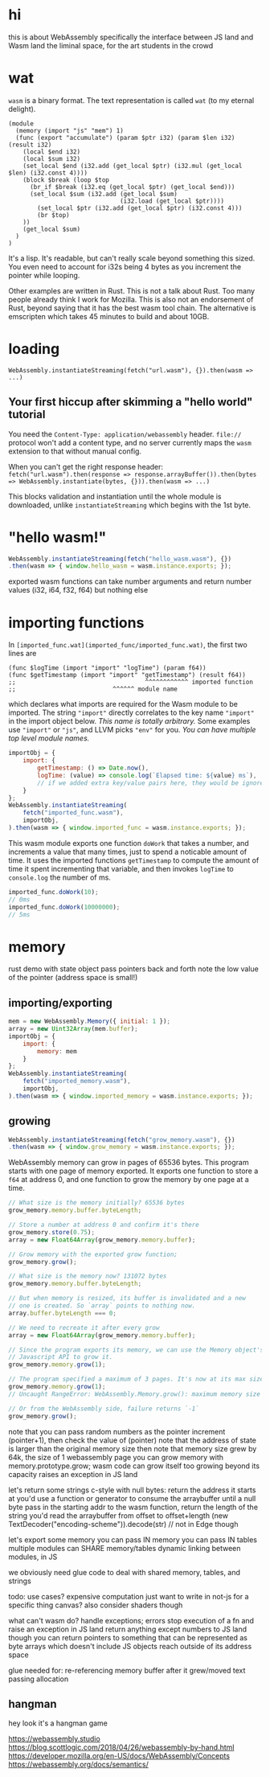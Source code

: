 # hi

this is about WebAssembly
specifically the interface between JS land and Wasm land
    the liminal space, for the art students in the crowd

# wat

`wasm` is a binary format. The text representation is called `wat`
(to my eternal delight).

```wasm
(module
  (memory (import "js" "mem") 1)
  (func (export "accumulate") (param $ptr i32) (param $len i32) (result i32)
    (local $end i32)
    (local $sum i32)
    (set_local $end (i32.add (get_local $ptr) (i32.mul (get_local $len) (i32.const 4))))
    (block $break (loop $top
      (br_if $break (i32.eq (get_local $ptr) (get_local $end)))
      (set_local $sum (i32.add (get_local $sum)
                               (i32.load (get_local $ptr))))
        (set_local $ptr (i32.add (get_local $ptr) (i32.const 4)))
        (br $top)
    ))
    (get_local $sum)
  )
)
```

It's a lisp. It's readable, but can't really scale beyond something
this sized. You even need to account for i32s being 4 bytes as you
increment the pointer while looping.

Other examples are written in Rust. This is not a talk about Rust.
Too many people already think I work for Mozilla. This is also not
an endorsement of Rust, beyond saying that it has the best wasm
tool chain. The alternative is emscripten which takes 45 minutes
to build and about 10GB.

# loading

`WebAssembly.instantiateStreaming(fetch("url.wasm"), {}).then(wasm => ...)`

## Your first hiccup after skimming a "hello world" tutorial

You need the `Content-Type: application/webassembly` header.
`file://` protocol won't add a content type, and no server currently
maps the `wasm` extension to that without manual config.

When you can't get the right response header:
`fetch("url.wasm").then(response => response.arrayBuffer()).then(bytes => WebAssembly.instantiate(bytes, {})).then(wasm => ...)`

This blocks validation and instantiation until the whole module is
downloaded, unlike `instantiateStreaming` which begins with the 1st byte.

# "hello wasm!"

```javascript
WebAssembly.instantiateStreaming(fetch("hello_wasm.wasm"), {})
.then(wasm => { window.hello_wasm = wasm.instance.exports; });
```

exported wasm functions can take number arguments and return number
values (i32, i64, f32, f64) but nothing else

# importing functions

In `[imported_func.wat](imported_func/imported_func.wat)`, the first
two lines are

```wasm
(func $logTime (import "import" "logTime") (param f64))
(func $getTimestamp (import "import" "getTimestamp") (result f64))
;;                                    ^^^^^^^^^^^^ imported function
;;                           ^^^^^^ module name
```

which declares what imports are required for the Wasm module to be
imported. The string `"import"` directly correlates to the key name
`"import"` in the import object below. *This name is totally arbitrary.*
Some examples use `"import"` or `"js"`, and LLVM picks `"env"` for you.
*You can have multiple top level module names.*

```javascript
importObj = {
    import: {
        getTimestamp: () => Date.now(),
        logTime: (value) => console.log(`Elapsed time: ${value} ms`),
        // if we added extra key/value pairs here, they would be ignored
    }
};
WebAssembly.instantiateStreaming(
    fetch("imported_func.wasm"),
    importObj,
).then(wasm => { window.imported_func = wasm.instance.exports; });
```

This wasm module exports one function `doWork` that takes a number, and
increments a value that many times, just to spend a noticable amount of
time. It uses the imported functions `getTimestamp` to compute the
amount of time it spent incrementing that variable, and then invokes
`logTime` to `console.log` the number of ms.

```javascript
imported_func.doWork(10);
// 0ms
imported_func.doWork(10000000);
// 5ms
```

# memory

rust demo with state object
pass pointers back and forth
note the low value of the pointer (address space is small!)

## importing/exporting

```javascript
mem = new WebAssembly.Memory({ initial: 1 });
array = new Uint32Array(mem.buffer);
importObj = {
    import: {
        memory: mem
    }
};
WebAssembly.instantiateStreaming(
    fetch("imported_memory.wasm"),
    importObj,
).then(wasm => { window.imported_memory = wasm.instance.exports; });
```

## growing

```javascript
WebAssembly.instantiateStreaming(fetch("grow_memory.wasm"), {})
.then(wasm => { window.grow_memory = wasm.instance.exports; });
```

WebAssembly memory can grow in pages of 65536 bytes. This program
starts with one page of memory exported. It exports one function
to store a `f64` at address 0, and one function to grow the memory
by one page at a time.

```javascript
// What size is the memory initially? 65536 bytes
grow_memory.memory.buffer.byteLength;

// Store a number at address 0 and confirm it's there
grow_memory.store(0.75);
array = new Float64Array(grow_memory.memory.buffer);

// Grow memory with the exported grow function;
grow_memory.grow();

// What size is the memory now? 131072 bytes
grow_memory.memory.buffer.byteLength;

// But when memory is resized, its buffer is invalidated and a new
// one is created. So `array` points to nothing now.
array.buffer.byteLength === 0;

// We need to recreate it after every grow
array = new Float64Array(grow_memory.memory.buffer);
```

```javascript
// Since the program exports its memory, we can use the Memory object's
// Javascript API to grow it.
grow_memory.memory.grow(1);

// The program specified a maximum of 3 pages. It's now at its max size.
grow_memory.memory.grow(1);
// Uncaught RangeError: WebAssembly.Memory.grow(): maximum memory size exceeded

// Or from the WebAssembly side, failure returns `-1`
grow_memory.grow();
```

note that you can pass random numbers as the pointer
increment (pointer+1), then check the value of (pointer)
note that the address of state is larger than the original memory size
    then note that memory size grew
    by 64k, the size of 1 webassembly page
    you can grow memory with memory.prototype.grow; wasm code can grow itself too
    growing beyond its capacity raises an exception in JS land

let's return some strings
    c-style with null bytes: return the address it starts at
        you'd use a function or generator to consume the arraybuffer until a null byte
    pass in the starting addr to the wasm function, return the length of the string
        you'd read the arraybuffer from offset to offset+length
    (new TextDecoder("encoding-scheme")).decode(str) // not in Edge though

let's export some memory
    you can pass IN memory
    you can pass IN tables
    multiple modules can SHARE memory/tables
    dynamic linking between modules, in JS

we obviously need glue code to deal with shared memory, tables, and strings

todo: use cases?
    expensive computation
    just want to write in not-js for a specific thing
    canvas? also consider shaders though

what can't wasm do?
    handle exceptions; errors stop execution of a fn and raise an exception in JS land
    return anything except numbers to JS land
        though you can return pointers to something that can be represented as byte arrays
        which doesn't include JS objects
    reach outside of its address space

glue needed for:
    re-referencing memory buffer after it grew/moved
    text passing
    allocation

## hangman

hey look it's a hangman game

https://webassembly.studio
https://blog.scottlogic.com/2018/04/26/webassembly-by-hand.html
https://developer.mozilla.org/en-US/docs/WebAssembly/Concepts
https://webassembly.org/docs/semantics/
